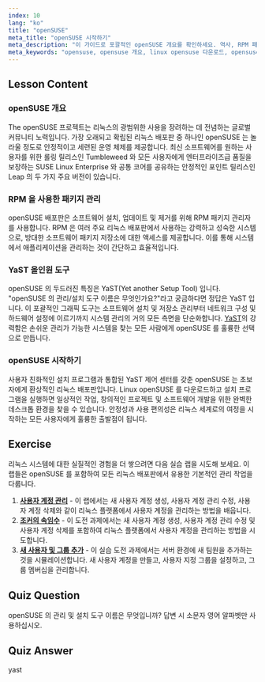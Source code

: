 ```yaml
---
index: 10
lang: "ko"
title: "openSUSE"
meta_title: "openSUSE 시작하기"
meta_description: "이 가이드로 포괄적인 openSUSE 개요를 확인하세요. 역사, RPM 패키지, 강력한 YaST 도구에 대해 알아보세요. openSUSE 가 안정적이고 사용자 친화적인 선택인 이유와 Linux openSUSE 다운로드 위치를 확인하세요."
meta_keywords: "opensuse, opensuse 개요, linux opensuse 다운로드, opensuse 의 관리/설치 도구 이름은 무엇인가요?, 리눅스 배포판, RPM, YaST, 초보자를 위한 리눅스"
---
```


## Lesson Content

### openSUSE 개요

The openSUSE 프로젝트는 리눅스의 광범위한 사용을 장려하는 데 전념하는 글로벌 커뮤니티 노력입니다. 가장 오래되고 확립된 리눅스 배포판 중 하나인 openSUSE 는 놀라울 정도로 안정적이고 세련된 운영 체제를 제공합니다. 최신 소프트웨어를 원하는 사용자를 위한 롤링 릴리스인 Tumbleweed 와 모든 사용자에게 엔터프라이즈급 품질을 보장하는 SUSE Linux Enterprise 와 공통 코어를 공유하는 안정적인 포인트 릴리스인 Leap 의 두 가지 주요 버전이 있습니다.

### RPM 을 사용한 패키지 관리

openSUSE 배포판은 소프트웨어 설치, 업데이트 및 제거를 위해 RPM 패키지 관리자를 사용합니다. RPM 은 여러 주요 리눅스 배포판에서 사용하는 강력하고 성숙한 시스템으로, 방대한 소프트웨어 패키지 저장소에 대한 액세스를 제공합니다. 이를 통해 시스템에서 애플리케이션을 관리하는 것이 간단하고 효율적입니다.

### YaST 올인원 도구

openSUSE 의 두드러진 특징은 YaST(Yet another Setup Tool) 입니다. "openSUSE 의 관리/설치 도구 이름은 무엇인가요?"라고 궁금하다면 정답은 YaST 입니다. 이 포괄적인 그래픽 도구는 소프트웨어 설치 및 저장소 관리부터 네트워크 구성 및 하드웨어 설정에 이르기까지 시스템 관리의 거의 모든 측면을 단순화합니다. [YaST](http://yast.github.io/)의 강력함은 손쉬운 관리가 가능한 시스템을 찾는 모든 사람에게 openSUSE 를 훌륭한 선택으로 만듭니다.

### openSUSE 시작하기

사용자 친화적인 설치 프로그램과 통합된 YaST 제어 센터를 갖춘 openSUSE 는 초보자에게 환상적인 리눅스 배포판입니다. Linux openSUSE 를 다운로드하고 설치 프로그램을 실행하면 일상적인 작업, 창의적인 프로젝트 및 소프트웨어 개발을 위한 완벽한 데스크톱 환경을 찾을 수 있습니다. 안정성과 사용 편의성은 리눅스 세계로의 여정을 시작하는 모든 사용자에게 훌륭한 출발점이 됩니다.

## Exercise

리눅스 시스템에 대한 실질적인 경험을 더 쌓으려면 다음 실습 랩을 시도해 보세요. 이 랩들은 openSUSE 를 포함하여 모든 리눅스 배포판에서 유용한 기본적인 관리 작업을 다룹니다.

1. **[사용자 계정 관리](https://labex.io/ko/labs/linux-user-account-management-49)** - 이 랩에서는 새 사용자 계정 생성, 사용자 계정 관리 수정, 사용자 계정 삭제와 같이 리눅스 플랫폼에서 사용자 계정을 관리하는 방법을 배웁니다.
2. **[조커의 속임수](https://labex.io/ko/labs/linux-the-joker-s-trick-270247)** - 이 도전 과제에서는 새 사용자 계정 생성, 사용자 계정 관리 수정 및 사용자 계정 삭제를 포함하여 리눅스 플랫폼에서 사용자 계정을 관리하는 방법을 시도합니다.
3. **[새 사용자 및 그룹 추가](https://labex.io/ko/labs/linux-add-new-user-and-group-17987)** - 이 실습 도전 과제에서는 서버 환경에 새 팀원을 추가하는 것을 시뮬레이션합니다. 새 사용자 계정을 만들고, 사용자 지정 그룹을 설정하고, 그룹 멤버십을 관리합니다.

## Quiz Question

openSUSE 의 관리 및 설치 도구 이름은 무엇입니까? 답변 시 소문자 영어 알파벳만 사용하십시오.

## Quiz Answer

yast
